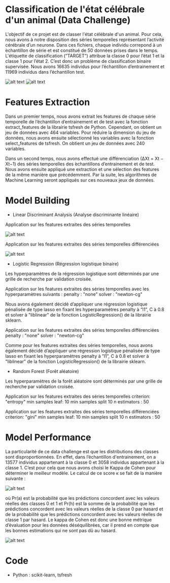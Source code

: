 # Classification de l'état célébrale d'un animal (Data Challenge)

L'objectif de ce projet est de classer l'état célébrale d'un animal. Pour cela, nous avons à notre disposition des séries temporelles représentant l’activité cérébrale d’un neurone. Dans ces fichiers, chaque individu correpond à un  ́echantillon de série et est constitué de 50 données prises dans le temps. L'étiquette de classification (”TARGET”) attribue la classe 0 pour l’état 1 et la classe 1 pour l’état 2. C’est donc un problème de classification binaire supervisée. Nous avons 16635 individus pour l’échantillon d’entrainement et 11969 individus dans l’échantillon test.

![alt text](https://github.com/fanny-crt/Classification_etat_celebrale_animal/blob/main/images/xtrain.PNG)
![alt text](https://github.com/fanny-crt/Classification_etat_celebrale_animal/blob/main/images/ytrain.PNG)

# Features Extraction

Dans un premier temps, nous avons extrait les features de chaque série temporelle de l’échantillon d’entrainement et de test avec la fonction extract_features de la librairie tsfresh de Python. Cependant, on obtient un jeu de données avec 464 variables. Pour réduire la dimension du jeu de données, nous avons ensuite sélectionné les variables avec la fonction select_features de tsfresh. On obtient un jeu de données avec 240 variables.

Dans un second temps, nous avons effectué une différenciation (∆Xt = Xt − Xt−1) des séries temporelles des  ́echantillons d’entrainement et de test. Nous avons ensuite appliqué une extraction et une sélection des features de la même manière que précédemment. Par la suite, les algorithmes de Machine Learning seront appliqués sur ces nouveaux jeux de données.

# Model Building

- Linear Discriminant Analysis (Analyse discriminante linéaire)

Application sur les features extraites des séries temporelles

![alt text](https://github.com/fanny-crt/Classification_etat_celebrale_animal/blob/main/images/Analyse_discriminante_lineaire.PNG)

Application sur les features extraites des séries temporelles différenciées

![alt text](https://github.com/fanny-crt/Classification_etat_celebrale_animal/blob/main/images/Analyse_discriminante_lineaire_diff.PNG)

- Logistic Regression (Régression logistique binaire) 

Les hyperparamètres de la régression logistique sont déterminés par une grille de recherche par validation croisée.

Application sur les features extraites des séries temporelles avec les hyperparamètres suivants : 
penalty : "none" 
solver : "newton-cg"

Nous avons également décidé d’appliquer une régression logistique pénalisée de type lasso en fixant les hyperparamètres penalty à ”l1”, C à 0.8 et solver à "liblinear" de la fonction LogisticRegression() de la librairie sklearn. 

Application sur les features extraites des séries temporelles différenciées
penalty : "none" 
solver : "newton-cg"

Comme pour les features extraites des séries temporelles, nous avons également décidé d’appliquer une régression logistique pénalisée de type lasso en fixant les hyperparamètres penalty à ”l1”, C à 0.8 et solver à "liblinear" de la fonction LogisticRegression() de la librairie sklearn. 

- Random Forest (Forêt aléatoire)

Les hyperparamètres de la forêt aléatoire sont déterminés par une grille de recherche par validation croisée.

Application sur les features extraites des séries temporelles
criterion: "entropy"
min samples leaf: 10
min samples split 10 
n estimators : 50

Application sur les features extraites des séries temporelles différenciées
criterion: "gini"
min samples leaf: 10
min samples split 10 
n estimators : 50

# Model Performance

La particularité de ce data challenge est que les distributions des classes sont disproportionnées. En effet, dans l’échantillon d'entrainement, on a 13577 individus appartenant à la classe 0 et 3058 individus appartenant à la classe 1. C’est pour cela que nous avons choisi le Kappa de Cohen pour déterminer le meilleur modèle. Le calcul de ce score κ se fait de la manière suivante :

![alt text](https://github.com/fanny-crt/Classification_etat_celebrale_animal/blob/main/images/kappa_cohen.PNG)

où Pr(a) est la probabilité que les prédictions concordent avec les valeurs réelles des classes 0 et 1 et Pr(h) est la somme de la probabilité que les prédictions concordent avec les valeurs réelles de la classe 0 par hasard et de la probabilité que les prédictions concordent avec les valeurs réelles de classe 1 par hasard. Le kappa de Cohen est donc une bonne métrique d’évaluation pour les données déséquilibrées, car il prend en compte que les bonnes estimations qui ne sont pas dû au hasard.

![alt text](https://github.com/fanny-crt/Classification_etat_celebrale_animal/blob/main/images/model_performance_neurones.PNG)


# Code 
- Python : scikit-learn, tsfresh
